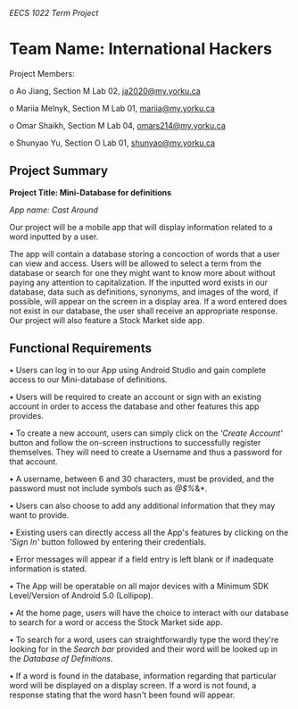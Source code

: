 *EECS 1022 Term Project*


# Team Name: International Hackers


Project Members:

o	Ao Jiang, Section M Lab 02, ja2020@my.yorku.ca

o	Mariia Melnyk, Section M Lab 01, mariia@my.yorku.ca

o Omar Shaikh, Section M Lab 04, omars214@my.yorku.ca

o Shunyao Yu, Section O Lab 01, shunyao@my.yorku.ca


## Project Summary

										
**Project Title: Mini-Database for definitions**

*App name: Cast Around*


Our project will be a mobile app that will display information related to a word inputted by a user. 

The app will contain a database storing a concoction of words that a user can view and access. Users will be allowed to select a term from the database or search for one they might want to know more about without paying any attention to capitalization. If the inputted word exists in our database, data such as definitions, synonyms, and images of the word, if possible, will appear on the screen in a display area. If a word entered does not exist in our database, the user shall receive an appropriate response. Our project will also feature a Stock Market side app.


## Functional Requirements

•	Users can log in to our App using Android Studio and gain complete access to our Mini-database of definitions.

•	Users will be required to create an account or sign with an existing account in order to access the database and other features this app provides.

•	To create a new account, users can simply click on the *'Create Account'* button and follow the on-screen instructions to successfully register themselves. They will need to create a Username and thus a password for that account.

•	A username, between 6 and 30 characters, must be provided, and the password must not include symbols such as *@$%*&*.

•	Users can also choose to add any additional information that they may want to provide.

•	Existing users can directly access all the App's features by clicking on the *'Sign In'* button followed by entering their credentials.

•	Error messages will appear if a field entry is left blank or if inadequate information is stated.

•	The App will be operatable on all major devices with a Minimum SDK Level/Version of Android 5.0 (Lollipop).

•	At the home page, users will have the choice to interact with our database to search for a word or access the Stock Market side app.

•	To search for a word, users can straightforwardly type the word they're looking for in the *Search bar* provided and their word will be looked up in the *Database of Definitions*.

•	If a word is found in the database, information regarding that particular word will be displayed on a display screen. If a word is not found, a response stating that the word hasn't been found will appear.




